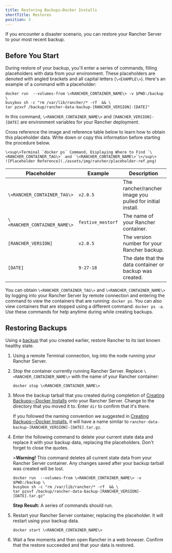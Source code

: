 ```yaml
---
title: Restoring Backups—Docker Installs
shortTitle: Restores
position: 3
---
```


If you encounter a disaster scenario, you can restore your Rancher Server to your most recent backup.

## Before You Start

During restore of your backup, you'll enter a series of commands, filling placeholders with data from your environment. These placeholders are denoted with angled brackets and all capital letters (`\<EXAMPLE\>`). Here's an example of a command with a placeholder:

```
docker run  --volumes-from \<RANCHER_CONTAINER_NAME\> -v $PWD:/backup \
busybox sh -c "rm /var/lib/rancher/* -rf  && \
tar pzxvf /backup/rancher-data-backup-[RANCHER_VERSION]-[DATE]"
```

In this command, `\<RANCHER_CONTAINER_NAME\>` and `[RANCHER_VERSION]-[DATE]` are environment variables for your Rancher deployment.

Cross reference the image and reference table below to learn how to obtain this placeholder data. Write down or copy this information before starting the procedure below.
```img
\<sup\>Terminal `docker ps` Command, Displaying Where to Find `\<RANCHER_CONTAINER_TAG\>` and `\<RANCHER_CONTAINER_NAME\>`\</sup\>
![Placeholder Reference](./assets/img/rancher/placeholder-ref.png)
```
| Placeholder                | Example                    | Description                                               |
| -------------------------- | -------------------------- | --------------------------------------------------------- |
| `\<RANCHER_CONTAINER_TAG\>`  | `v2.0.5`                   | The rancher/rancher image you pulled for initial install. |
| `\<RANCHER_CONTAINER_NAME\>` | `festive_mestorf`          | The name of your Rancher container.                       |
| `[RANCHER_VERSION]`        | `v2.0.5`                   | The version number for your Rancher backup.               |
| `[DATE]`                   | `9-27-18`                  | The date that the data container or backup was created.   |


You can obtain `\<RANCHER_CONTAINER_TAG\>` and `\<RANCHER_CONTAINER_NAME\>` by logging into your Rancher Server by remote connection and entering the command to view the containers that are running: `docker ps`. You can also view containers that are stopped using a different command: `docker ps -a`. Use these commands for help anytime during while creating backups.

## Restoring Backups

Using a [backup](https://rancher.com/docs/rancher/v2.6/en/backups/docker-installs/docker-backups) that you created earlier, restore Rancher to its last known healthy state.

1. Using a remote Terminal connection, log into the node running your Rancher Server.

1. Stop the container currently running Rancher Server. Replace `\<RANCHER_CONTAINER_NAME\>` with the name of your Rancher container:

    ```
    docker stop \<RANCHER_CONTAINER_NAME\>
    ```
1. Move the backup tarball that you created during completion of [Creating Backups—Docker Installs](https://rancher.com/docs/rancher/v2.6/en/backups/docker-installs/docker-backups) onto your Rancher Server. Change to the directory that you moved it to. Enter `dir` to confirm that it's there.

    If you followed the naming convention we suggested in [Creating Backups—Docker Installs](https://rancher.com/docs/rancher/v2.6/en/backups/docker-installs/docker-backups/), it will have a name similar to  `rancher-data-backup-[RANCHER_VERSION]-[DATE].tar.gz`.

1. Enter the following command to delete your current state data and replace it with your backup data, replacing the placeholders. Don't forget to close the quotes.

    \>**Warning!** This command deletes all current state data from your Rancher Server container. Any changes saved after your backup tarball was created will be lost.

    ```
    docker run  --volumes-from \<RANCHER_CONTAINER_NAME\> -v $PWD:/backup \
    busybox sh -c "rm /var/lib/rancher/* -rf  && \
    tar pzxvf /backup/rancher-data-backup-[RANCHER_VERSION]-[DATE].tar.gz"
    ```

    **Step Result:** A series of commands should run.

1. Restart your Rancher Server container, replacing the placeholder. It will restart using your backup data.

    ```
    docker start \<RANCHER_CONTAINER_NAME\>
    ```

1.  Wait a few moments and then open Rancher in a web browser. Confirm that the restore succeeded and that your data is restored.

